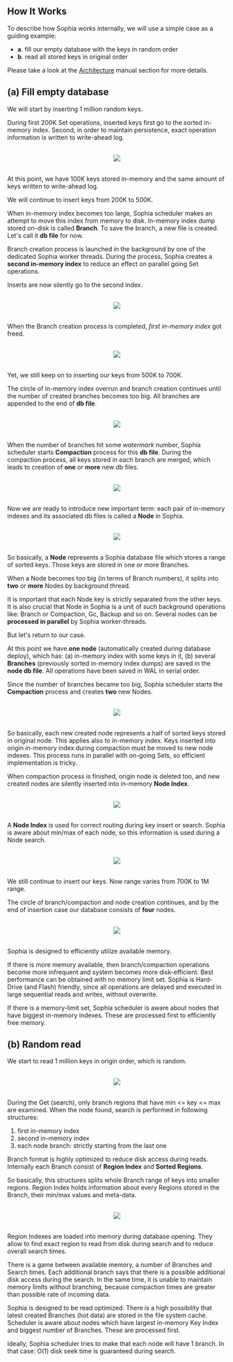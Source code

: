 
How It Works
------------

To describe how Sophia works internally, we will use a simple case as
a guiding example:

* **a**. fill our empty database with the keys in random order
* **b**. read all stored keys in original order

Please take a look at the [Architecture](../arch/v12.md) manual section
for more details.

(a) Fill empty database
-----------------------

We will start by inserting 1 million random keys.

During first 200K Set operations, inserted keys first go to the
sorted in-memory index. Second, in order to maintain persistence, exact
operation information is written to write-ahead log.

<br>
<center>
<img src="hdiw_1.svg"></img>
</center>
<br>

At this point, we have 100K keys stored in-memory and the same amount
of keys written to write-ahead log.

We will continue to insert keys from 200K to 500K.

When in-memory index becomes too large, Sophia scheduler makes an attempt to
move this index from memory to disk. In-memory index dump stored on-disk
is called **Branch**. To save the branch, a new file is created.
Let's call it **db file** for now.

Branch creation process is launched in the background by one of the
dedicated Sophia worker threads. During the process, Sophia
creates a **second in-memory index** to reduce an effect on
parallel going Set operations.

Inserts are now silently go to the second index.

<br>
<center>
<img src="hdiw_2.svg"></img>
</center>
<br>

When the Branch creation process is completed, *first in-memory index*
got freed.

<br>
<center>
<img src="hdiw_3.svg"></img>
</center>
<br>

Yet, we still keep on to inserting our keys from 500K to 700K.

The circle of in-memory index overrun and branch creation continues until the
number of created branches becomes too big. All branches are appended to the
end of **db file**.

<br>
<center>
<img src="hdiw_4.svg"></img>
</center>
<br>

When the number of branches hit some *watermark* number, Sophia scheduler starts
**Compaction** process for this **db file**. During the compaction process, all keys stored
in each branch are merged, which leads to creation of **one** or **more** new db files.

<br>
<center>
<img src="hdiw_5.svg"></img>
</center>
<br>

Now we are ready to introduce new important term: each pair of
in-memory indexes and its associated db files is called a **Node** in Sophia.

<br>
<center>
<img src="hdiw_6.svg"></img>
</center>
<br>

So basically, a **Node** represents a Sophia database file which
stores a range of sorted keys. Those keys are stored in one or more Branches.

When a Node becomes too big (in terms of Branch numbers), it splits into
**two** or **more** Nodes by background thread.

It is important that each Node key is strictly separated from the other keys.
It is also crucial that Node in Sophia is a unit of such background operations like:
Branch or Compaction, Gc, Backup and so on. Several nodes can be
**processed in parallel** by Sophia worker-threads.

But let's return to our case.

At this point we have **one node** (automatically created during database deploy), which has:
(a) in-memory index with some keys in it, (b) several **Branches** (previously
sorted in-memory index dumps) are saved in the **node db file**. All operations have
been saved in WAL in serial order.

Since the number of branches became too big, Sophia scheduler starts the **Compaction**
process and creates **two** new Nodes.

<br>
<center>
<img src="hdiw_7.svg"></img>
</center>
<br>

So basically, each new created node represents a half of sorted keys
stored in original node. This applies also to in-memory index. Keys
inserted into origin in-memory index during compaction must be moved to
new node indexes. This process runs in parallel with on-going Sets, 
so efficient implementation is tricky.

When compaction process is finished, origin node is deleted too, and new 
created nodes are silently inserted into in-memory **Node Index**.

<br>
<center>
<img src="hdiw_8.svg"></img>
</center>
<br>

A **Node Index** is used for correct routing during key insert or search.
Sophia is aware about min/max of each node, so this information is used
during a Node search.

<br>
<center>
<img src="hdiw_9.svg"></img>
</center>
<br>

We still continue to insert our keys. Now range varies from 700K to 1M range.

The circle of branch/compaction and node creation continues, and by
the end of insertion case our database consists of
**four** nodes.

<br>
<center>
<img src="hdiw_10.svg"></img>
</center>
<br>

Sophia is designed to efficiently utilize available memory.

If there is more memory available, then branch/compaction operations become
more infrequent and system becomes more disk-efficient. Best performance can be
obtained with no memory limit set. Sophia is Hard-Drive (and Flash) friendly, since
all operations are delayed and executed in large sequential reads and
writes, without overwrite.

If there is a memory-limit set, Sophia scheduler is aware about nodes
that have biggest in-memory indexes. These are processed first to efficiently
free memory.

(b) Random read
----------------

We start to read 1 million keys in origin order, which is random.

<br>
<center>
<img src="hdiw_11.svg"></img>
</center>
<br>

During the Get (search), only branch regions that have
min <= key <= max are examined. When the node found, search is
performed in following structures:

1. first in-memory index
2. second in-memory index
3. each node branch: strictly starting from the last one

Branch format is highly optimized to reduce disk access during reads. Internally each
Branch consist of **Region Index** and **Sorted Regions**.

So basically, this structures splits whole Branch range of keys into smaller
regions. Region Index holds information about every Regions stored in the
Branch, their min/max values and meta-data.

<br>
<center>
<img src="hdiw_12.svg"></img>
</center>
<br>

Region Indexes are loaded into memory during database opening. They allow to
find exact region to read from disk during search and to reduce
overall search times.

There is a game between available memory, a number of Branches and Search times.
Each additional branch says that there is a possible additional disk
access during the search. In the same time, it is unable to maintain memory
limits without branching, because compaction times are greater than possible
rate of incoming data.

Sophia is designed to be read optimized. There is a high possibility that
latest created Branches (hot data) are stored in the file system cache.
Scheduler is aware about nodes which have largest in-memory Key Index and
biggest number of Branches. These are processed first.

Ideally, Sophia scheduler tries to make that each node will have 1 branch. In that case:
O(1) disk seek time is guaranteed during search.
